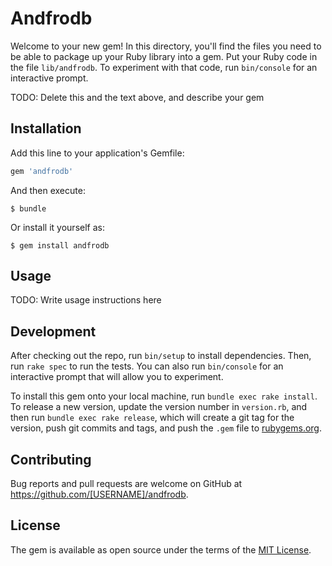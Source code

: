 # Andfrodb

Welcome to your new gem! In this directory, you'll find the files you need to be able to package up your Ruby library into a gem. Put your Ruby code in the file `lib/andfrodb`. To experiment with that code, run `bin/console` for an interactive prompt.

TODO: Delete this and the text above, and describe your gem

## Installation

Add this line to your application's Gemfile:

```ruby
gem 'andfrodb'
```

And then execute:

    $ bundle

Or install it yourself as:

    $ gem install andfrodb

## Usage

TODO: Write usage instructions here

## Development

After checking out the repo, run `bin/setup` to install dependencies. Then, run `rake spec` to run the tests. You can also run `bin/console` for an interactive prompt that will allow you to experiment.

To install this gem onto your local machine, run `bundle exec rake install`. To release a new version, update the version number in `version.rb`, and then run `bundle exec rake release`, which will create a git tag for the version, push git commits and tags, and push the `.gem` file to [rubygems.org](https://rubygems.org).

## Contributing

Bug reports and pull requests are welcome on GitHub at https://github.com/[USERNAME]/andfrodb.


## License

The gem is available as open source under the terms of the [MIT License](http://opensource.org/licenses/MIT).

